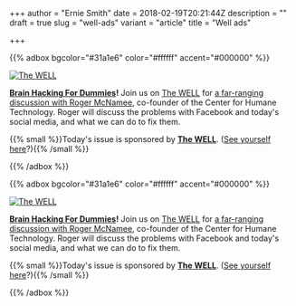 +++
author = "Ernie Smith"
date = 2018-02-19T20:21:44Z
description = ""
draft = true
slug = "well-ads"
variant = "article"
title = "Well ads"

+++

{{% adbox bgcolor="#31a1e6" color="#ffffff" accent="#000000" %}}

[![The WELL](https://tedium.imgix.net/2018/02/well_1.jpg)](https://www.patreon.com/tedium)

**[Brain Hacking For Dummies](http://www.well.com/mcnamee)!** Join us on [The WELL](http://www.well.com/) for [a far-ranging discussion with Roger McNamee](http://www.well.com/mcnamee), co-founder of the Center for Humane Technology. Roger will discuss the problems with Facebook and today's social media, and what we can do to fix them.

{{% small %}}Today's issue is sponsored by **[The WELL](http://www.well.com/)**. ([See yourself here](http://tedium.co/advertising/)?){{% /small %}}

{{% /adbox %}}


{{% adbox bgcolor="#31a1e6" color="#ffffff" accent="#000000" %}}

[![The WELL](https://tedium.imgix.net/2018/02/mcnamee.png)](https://www.patreon.com/tedium)

**[Brain Hacking For Dummies](http://www.well.com/mcnamee)!** Join us on [The WELL](http://www.well.com/) for [a far-ranging discussion with Roger McNamee](http://www.well.com/mcnamee), co-founder of the Center for Humane Technology. Roger will discuss the problems with Facebook and today's social media, and what we can do to fix them.

{{% small %}}Today's issue is sponsored by **[The WELL](http://www.well.com/)**. ([See yourself here](http://tedium.co/advertising/)?){{% /small %}}

{{% /adbox %}}

